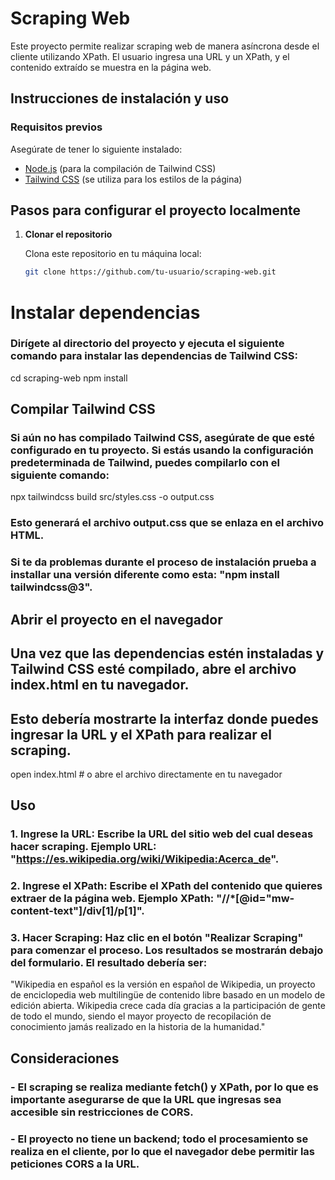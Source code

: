 # Scraping Web

Este proyecto permite realizar scraping web de manera asíncrona desde el cliente utilizando XPath. El usuario ingresa una URL y un XPath, y el contenido extraído se muestra en la página web.

## Instrucciones de instalación y uso

### Requisitos previos

Asegúrate de tener lo siguiente instalado:

- [Node.js](https://nodejs.org) (para la compilación de Tailwind CSS)
- [Tailwind CSS](https://tailwindcss.com) (se utiliza para los estilos de la página)

## Pasos para configurar el proyecto localmente

1. **Clonar el repositorio**

   Clona este repositorio en tu máquina local:

   ```bash
   git clone https://github.com/tu-usuario/scraping-web.git
   
# Instalar dependencias
### Dirígete al directorio del proyecto y ejecuta el siguiente comando para instalar las dependencias de Tailwind CSS:

cd scraping-web
npm install

## Compilar Tailwind CSS
### Si aún no has compilado Tailwind CSS, asegúrate de que esté configurado en tu proyecto. Si estás usando la configuración predeterminada de Tailwind, puedes compilarlo con el siguiente comando:

npx tailwindcss build src/styles.css -o output.css

### Esto generará el archivo output.css que se enlaza en el archivo HTML.

### Si te da problemas durante el proceso de instalación prueba a installar una versión diferente como esta: "npm install tailwindcss@3". 

## Abrir el proyecto en el navegador
## Una vez que las dependencias estén instaladas y Tailwind CSS esté compilado, abre el archivo index.html en tu navegador. 
## Esto debería mostrarte la interfaz donde puedes ingresar la URL y el XPath para realizar el scraping.

open index.html  # o abre el archivo directamente en tu navegador

## Uso
### 1. Ingrese la URL: Escribe la URL del sitio web del cual deseas hacer scraping. Ejemplo URL: "https://es.wikipedia.org/wiki/Wikipedia:Acerca_de".
### 2. Ingrese el XPath: Escribe el XPath del contenido que quieres extraer de la página web. Ejemplo XPath: "//*[@id="mw-content-text"]/div[1]/p[1]".
### 3. Hacer Scraping: Haz clic en el botón "Realizar Scraping" para comenzar el proceso. Los resultados se mostrarán debajo del formulario. El resultado debería ser: 

"Wikipedia en español es la versión en español de Wikipedia, un proyecto de enciclopedia web multilingüe de contenido libre basado en un modelo de edición abierta. Wikipedia crece cada día gracias a la participación de gente de todo el mundo, siendo el mayor proyecto de recopilación de conocimiento jamás realizado en la historia de la humanidad."

## Consideraciones
### - El scraping se realiza mediante fetch() y XPath, por lo que es importante asegurarse de que la URL que ingresas sea accesible sin restricciones de CORS.
### - El proyecto no tiene un backend; todo el procesamiento se realiza en el cliente, por lo que el navegador debe permitir las peticiones CORS a la URL.

